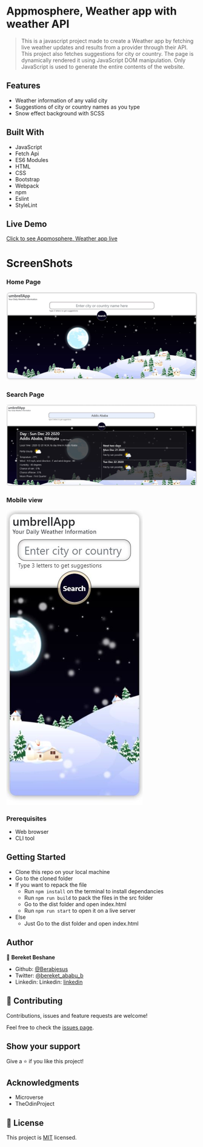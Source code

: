 # Appmosphere, Weather app with weather API

> This is a javascript project made to create a Weather app by fetching live weather updates and results from a provider through their API. This project also fetches suggestions for city or country. The page is dynamically rendered it using JavaScript DOM manipulation. Only JavaScript is used to generate the entire contents of the website. 

## Features

- Weather information of any valid city
- Suggestions of city or country names as you type
- Snow effect background with SCSS

## Built With

- JavaScript
- Fetch Api
- ES6 Modules
- HTML
- CSS
- Bootstrap
- Webpack
- npm
- Eslint
- StyleLint

## Live Demo

[Click to see Appmosphere, Weather app live]()

# ScreenShots
### Home Page
<img src="./public/ss1.JPG" width="auto" height="auto" />

### Search Page
<img src="./public/ss2.JPG" width="auto" height="auto" />

### Mobile view
<img src="./public/ss3.JPG" width="auto" height="auto" />

### Prerequisites
- Web browser
- CLI tool

## Getting Started
- Clone this repo on your local machine
- Go to the cloned folder
- If you want to repack the file
  - Run `npm install` on the terminal to install dependancies
  - Run `npm run build` to pack the files in the src folder
  - Go to the dist folder and open index.html
  - Run `npm run start` to open it on a live server
- Else
  - Just Go to the dist folder and open index.html

## Author

👤 **Bereket Beshane**

- Github: [@Berabjesus](https://github.com/Berabjesus)
- Twitter: [@bereket_ababu_b](https://twitter.com/bereket_ababu_b)
- Linkedin: Linkedin: [linkedin](https://www.linkedin.com/in/bereket-beshane-a1b75a1a9/) 

## 🤝 Contributing

Contributions, issues and feature requests are welcome!

Feel free to check the [issues page](https://github.com/Berabjesus/Weather-App-with-weatherAPI.com/issues).

## Show your support

Give a ⭐️ if you like this project!

## Acknowledgments
- Microverse
- TheOdinProject

## 📝 License

This project is [MIT](lic.url) licensed.
